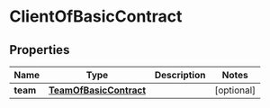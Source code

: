 

# ClientOfBasicContract


## Properties

| Name | Type | Description | Notes |
|------------ | ------------- | ------------- | -------------|
|**team** | [**TeamOfBasicContract**](TeamOfBasicContract.md) |  |  [optional] |



